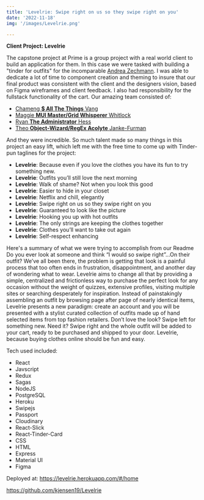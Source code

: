 ```yaml
---
title: 'Levelrie: Swipe right on us so they swipe right on you'
date: '2022-11-18'
img: '/images/Levelrie.png'

---
```


**Client Project: Levelrie**

The capstone project at Prime is a group project with a real world client to build an application for them. In this case we were tasked with building a "tinder for outfits" for the incomparable [Andrea Zechmann](https://www.linkedin.com/in/andrea-zechmann/). I was able to dedicate a lot of time to component creation and theming to insure that our final product was consistent with the client and the designers vision, based on Figma wireframes and client feedback. I also had responsibility for the fullstack functionality of the cart. Our amazing team consisted of:

-  [Chameng **$ All The Things** Vang](https://www.linkedin.com/in/chamengvang/)
-  [Maggie **MUI Master/Grid Whisperer** Whitlock](https://www.linkedin.com/in/maggieawhitlock/)
-  [Ryan **The Administrator** Hess](https://www.linkedin.com/in/ryanmhess80/)
-  [Theo **Object-Wizard/RegEx Acolyte** Janke-Furman](https://www.linkedin.com/in/theo-jf/)

And they were incredible. So much talent made so many things in this project an easy lift, which left me with the free time to come up with Tinder-pun taglines for the project:

- **Levelrie**: Because even if you love the clothes you have its fun to try something new.
- **Levelrie**: Outfits you’ll still love the next morning
- **Levelrie**: Walk of shame? Not when you look this good
- **Levelrie**: Easier to hide in your closet
- **Levelrie**: Netflix and chill, elegantly
- **Levelrie**: Swipe right on us so they swipe right on you
- **Levelrie**: Guaranteed to look like the picture
- **Levelrie**: Hooking you up with hot outfits
- **Levelrie**: The only strings are keeping the clothes together
- **Levelrie**: Clothes you’ll want to take out again
- **Levelrie**: Self-respect enhancing

Here's a summary of what we were trying to accomplish from our Readme
Do you ever look at someone and think “I would so swipe right”…On their outfit? We’ve all been there, the problem is getting that look is a painful process that too often ends in frustration, disappointment, and another day of wondering what to wear. Levelrie aims to change all that by providing a simple, centralized and frictionless way to purchase the perfect look for any occasion without the weight of quizzes, extensive profiles, visiting multiple sites or searching desperately for inspiration. Instead of painstakingly assembling an outfit by browsing page after page of nearly identical items, Levelrie presents a new paradigm: create an account and you will be presented with a stylist curated collection of outfits made up of hand selected items from top fashion retailers. Don’t love the look? Swipe left for something new. Need it? Swipe right and the whole outfit will be added to your cart, ready to be purchased and shipped to your door. Levelrie, because buying clothes online should be fun and easy.


Tech used included:
- React
- Javscript
- Redux
- Sagas
- NodeJS
- PostgreSQL
- Heroku
- Swipejs
- Passport
- Cloudinary
- React-Slick
- React-Tinder-Card
- CSS
- HTML
- Express
- Material UI
- Figma


Deployed at: https://levelrie.herokuapp.com/#/home

https://github.com/kjensen19/Levelrie